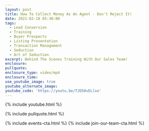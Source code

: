 ```yaml
---
layout: post
title: How To Collect Money As An Agent - Don't Reject It!
date: 2021-02-18 05:30:00
tags:
  - Lead Conversion
  - Training
  - Buyer Prospects
  - Listing Presentation
  - Transaction Management
  - Seduction
  - Art of Seduction
excerpt: Behind The Scenes Training With Our Sales Team!
enclosure:
pullquote:
enclosure_type: video/mp4
enclosure_time:
use_youtube_image: true
youtube_alternate_image:
youtube_code: 'https://youtu.be/TJD50vELlxo'
---
```


{% include youtube.html %}

{% include pullquote.html %}

{% include events-cta.html %} {% include join-our-team-cta.html %}
